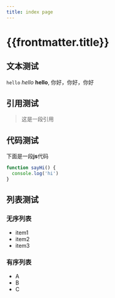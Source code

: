 ```yaml
---
title: index page
---
```


# {{frontmatter.title}}

## 文本测试

`hello` *hello* **hello**, 你好，你好，你好

## 引用测试

> 这是一段引用

## 代码测试

下面是一段**js**代码

```js
function sayHi() {
  console.log('hi')
}
```

## 列表测试

### 无序列表

- item1
- item2
- item3

### 有序列表

- A
- B
- C

